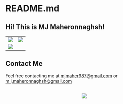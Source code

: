 # README.md
## Hi! This is MJ Maheronnaghsh!

<table border="0" cellspacing="0" cellpadding="0">
    <tr>
        <td>
            <img align="center" src="https://github-readme-stats.vercel.app/api?username=mjmaher987&hide_border=true&show_icons=true&count_private=true&include_all_commits=true" />
        </td>
        <td>
            <img src="https://github-readme-stats.vercel.app/api/top-langs/?username=mjmaher987&hide_border=true&layout=compact&langs_count=10"/>
        </td>
    </tr>
    <tr>
        <td>
            <img src="https://github-readme-streak-stats.herokuapp.com/?user=mjmaher987&hide_border=true" />
        </td>
    </tr>
</table>

## Contact Me

Feel free contacting me at mjmaher987@gmail.com or m.j.maheronnaghsh@gmail.com
<!--  -->
<!-- <div align="center">
        <a href="mjmaher987@gmail.com">
        <img src="https://cdn-icons-png.flaticon.com/512/281/281769.png" width= 3% height= auto>

</div> -->

    
<p align=center>
<br>
<img src="https://visitor-badge.glitch.me/badge?page_id=mjmaher987/mjmaher987">
</p>



